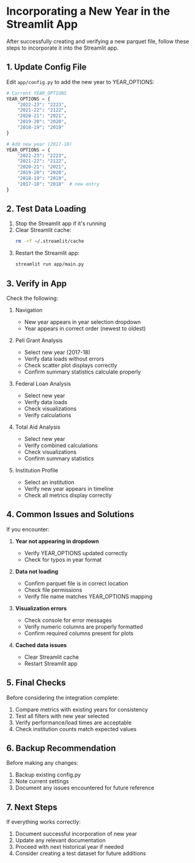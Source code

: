 # Incorporating a New Year in the Streamlit App

After successfully creating and verifying a new parquet file, follow these steps to incorporate it into the Streamlit app.

## 1. Update Config File

Edit `app/config.py` to add the new year to YEAR_OPTIONS:

```python
# Current YEAR_OPTIONS
YEAR_OPTIONS = {
    "2022-23": "2223",
    "2021-22": "2122",
    "2020-21": "2021",
    "2019-20": "2020",
    "2018-19": "2019"
}

# Add new year (2017-18)
YEAR_OPTIONS = {
    "2022-23": "2223",
    "2021-22": "2122",
    "2020-21": "2021",
    "2019-20": "2020",
    "2018-19": "2019",
    "2017-18": "2018"  # new entry
}
```

## 2. Test Data Loading

1. Stop the Streamlit app if it's running
2. Clear Streamlit cache:
   ```bash
   rm -rf ~/.streamlit/cache
   ```
3. Restart the Streamlit app:
   ```bash
   streamlit run app/main.py
   ```

## 3. Verify in App

Check the following:

1. Navigation
   - New year appears in year selection dropdown
   - Year appears in correct order (newest to oldest)

2. Pell Grant Analysis
   - Select new year (2017-18)
   - Verify data loads without errors
   - Check scatter plot displays correctly
   - Confirm summary statistics calculate properly

3. Federal Loan Analysis
   - Select new year
   - Verify data loads
   - Check visualizations
   - Verify calculations

4. Total Aid Analysis
   - Select new year
   - Verify combined calculations
   - Check visualizations
   - Confirm summary statistics

5. Institution Profile
   - Select an institution
   - Verify new year appears in timeline
   - Check all metrics display correctly

## 4. Common Issues and Solutions

If you encounter:

1. **Year not appearing in dropdown**
   - Verify YEAR_OPTIONS updated correctly
   - Check for typos in year format

2. **Data not loading**
   - Confirm parquet file is in correct location
   - Check file permissions
   - Verify file name matches YEAR_OPTIONS mapping

3. **Visualization errors**
   - Check console for error messages
   - Verify numeric columns are properly formatted
   - Confirm required columns present for plots

4. **Cached data issues**
   - Clear Streamlit cache
   - Restart Streamlit app

## 5. Final Checks

Before considering the integration complete:

1. Compare metrics with existing years for consistency
2. Test all filters with new year selected
3. Verify performance/load times are acceptable
4. Check institution counts match expected values

## 6. Backup Recommendation

Before making any changes:
1. Backup existing config.py
2. Note current settings
3. Document any issues encountered for future reference

## 7. Next Steps

If everything works correctly:
1. Document successful incorporation of new year
2. Update any relevant documentation
3. Proceed with next historical year if needed
4. Consider creating a test dataset for future additions